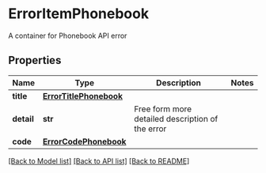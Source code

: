 # ErrorItemPhonebook

A container for Phonebook API error
## Properties
Name | Type | Description | Notes
------------ | ------------- | ------------- | -------------
**title** | [**ErrorTitlePhonebook**](ErrorTitlePhonebook.md) |  | 
**detail** | **str** | Free form more detailed description of the error | 
**code** | [**ErrorCodePhonebook**](ErrorCodePhonebook.md) |  | 

[[Back to Model list]](../README.md#documentation-for-models) [[Back to API list]](../README.md#documentation-for-api-endpoints) [[Back to README]](../README.md)


